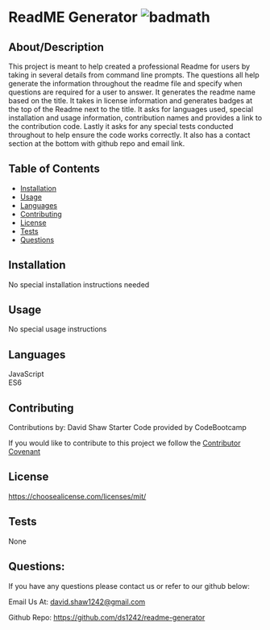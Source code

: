  # ReadME Generator ![badmath](https://img.shields.io/badge/license-MIT-blue)

  ## About/Description

  This project is meant to help created a professional Readme for users by taking in several details from command line prompts.  The questions all help generate the information throughout the readme file and specify when questions are required for a user to answer. It generates the readme name based on the title.  It takes in license information and generates badges at the top of the Readme next to the title.  It asks for languages used, special installation and usage information, contribution names and provides a link to the contribution code.  Lastly it asks for any special tests conducted throughout to help ensure the code works correctly.  It also has a contact section at the bottom with github repo and email link.

  ## Table of Contents

  * [Installation](#installation)
  * [Usage](#usage)
  * [Languages](#languages)
  * [Contributing](#contributing)
  * [License](#license)
  * [Tests](#tests)
  * [Questions](#questions)
  
  ## Installation

  No special installation instructions needed

  ## Usage

  No special usage instructions 

  ## Languages

  JavaScript<br>ES6

  ## Contributing

  Contributions by: David Shaw   Starter Code provided by CodeBootcamp

  If you would like to contribute to this project we follow the [Contributor Covenant](https://www.contributor-covenant.org/)

  ## License

  https://choosealicense.com/licenses/mit/

  ## Tests

  None

  ## Questions:

  If you have any questions please contact us or refer to our github below:

  Email Us At: david.shaw1242@gmail.com

  Github Repo: https://github.com/ds1242/readme-generator